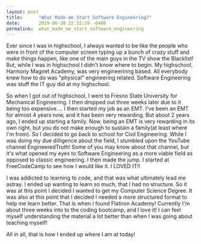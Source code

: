 ```yaml
---
layout: post
title:      "What Made me Start Software Engineering?"
date:       2019-06-28 22:12:29 -0400
permalink:  what_made_me_start_software_engineering
---
```



Ever since I was in highschool, I always wanted to be like the people who were in front of the computer screen typing up a bunch of crazy stuff and make things happen, like one of the main guys in the TV show the Blacklist! But, while I was in highschool I didn't know where to begin. My highschool, Harmony Magnet Academy, was very engineerinng based. All everybody knew how to do was "physical" engineering related. Software Engineering was stuff the IT guy did at my highschool. 

So when I got out of highschool, I went to Fresno State University for Mechanical Engineering. I then dropped out three weeks later due to it being too expensive.... I then started my job as an EMT. I've been an EMT for almost 4 years now, and it has been very rewarding. But about 2 years ago, I ended up starting a family. Now, being an EMT is very rewarding in its own right, but you do not make enough to sustain a family(at least where I'm from). So I decided to go back to school for Civil Engineering. While I was doing my due dilligence about the field, I stumbled upon the YouTube channel EngineeredTruth! Some of you may know about that channel, but it's what opened my eyes to Software Engineering as a more viable field as opposed to classic engineering. I then made the jump. I started at FreeCodeCamp to see how I would like it. I LOVED IT!! 

I was addicted to learning to code, and that was what ultimately lead me astray. I ended up wanting to learn so much, that I had no structure. So it was at this point I decided I wanted to get my Computer Science Degree. It was also at this point that I decided I needed a more structured format to help me learn better. That is when I found Flatiron Academy! Currently I'm about three weeks into to the coding bootcamp, and I love it! I can feel myself understanding the material a lot better than when I was going about teaching myself! 

All in all, that is how I ended up where I am at today! 
